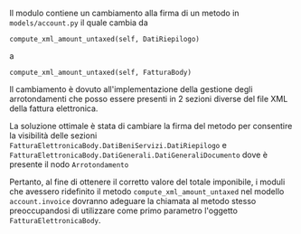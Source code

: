 Il modulo contiene un cambiamento alla firma di un metodo in `models/account.py` il
quale cambia da

`compute_xml_amount_untaxed(self, DatiRiepilogo)`

a

`compute_xml_amount_untaxed(self, FatturaBody)`

Il cambiamento è dovuto all'implementazione della gestione degli arrotondamenti che
posso essere presenti in 2 sezioni diverse del file XML della fattura elettronica.

La soluzione ottimale è stata di cambiare la firma del metodo per consentire la
visibilità delle sezioni `FatturaElettronicaBody.DatiBeniServizi.DatiRiepilogo` e
`FatturaElettronicaBody.DatiGenerali.DatiGeneraliDocumento` dove è presente il nodo
`Arrotondamento`

Pertanto, al fine di ottenere il corretto valore del totale imponibile, i moduli che
avessero ridefinito il metodo `compute_xml_amount_untaxed` nel modello `account.invoice`
dovranno adeguare la chiamata al metodo stesso preoccupandosi di utilizzare come primo
parametro l'oggetto `FatturaElettronicaBody`.

